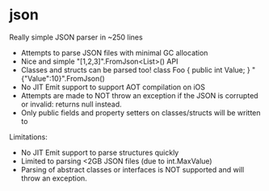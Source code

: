 # json
Really simple JSON parser in ~250 lines
- Attempts to parse JSON files with minimal GC allocation
- Nice and simple "[1,2,3]".FromJson<List<int>>() API
- Classes and structs can be parsed too!
  class Foo { public int Value; }
  "{\"Value\":10}".FromJson<Foo>()
- No JIT Emit support to support AOT compilation on iOS
- Attempts are made to NOT throw an exception if the JSON is corrupted or invalid: returns null instead.
- Only public fields and property setters on classes/structs will be written to

Limitations:
- No JIT Emit support to parse structures quickly
- Limited to parsing <2GB JSON files (due to int.MaxValue)
- Parsing of abstract classes or interfaces is NOT supported and will throw an exception.
